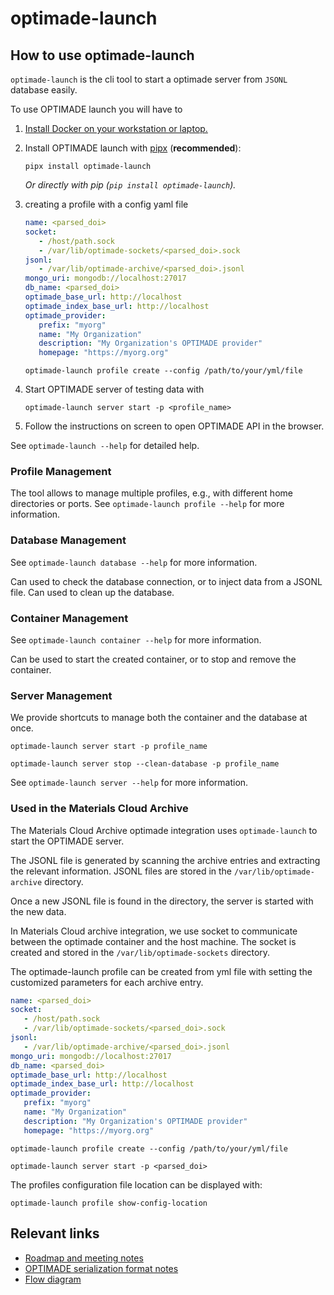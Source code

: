 # optimade-launch
## How to use optimade-launch

`optimade-launch` is the cli tool to start a optimade server from `JSONL` database easily.

To use OPTIMADE launch you will have to

1. [Install Docker on your workstation or laptop.](https://docs.docker.com/get-docker/)
2. Install OPTIMADE launch with [pipx](https://pypa.github.io/pipx/installation/) (**recommended**):

   ```console
   pipx install optimade-launch
   ```

   _Or directly with pip (`pip install optimade-launch`)._

3. creating a profile with a config yaml file

   ```yml
   name: <parsed_doi>
   socket:
      - /host/path.sock
      - /var/lib/optimade-sockets/<parsed_doi>.sock
   jsonl:
      - /var/lib/optimade-archive/<parsed_doi>.jsonl
   mongo_uri: mongodb://localhost:27017
   db_name: <parsed_doi>
   optimade_base_url: http://localhost
   optimade_index_base_url: http://localhost
   optimade_provider:
      prefix: "myorg"
      name: "My Organization"
      description: "My Organization's OPTIMADE provider"
      homepage: "https://myorg.org"
   ```

   ```console
   optimade-launch profile create --config /path/to/your/yml/file
   ```

4. Start OPTIMADE server of testing data with

    ```console
    optimade-launch server start -p <profile_name>
    ```
5. Follow the instructions on screen to open OPTIMADE API in the browser.

See `optimade-launch --help` for detailed help.

### Profile Management

The tool allows to manage multiple profiles, e.g., with different home directories or ports.
See `optimade-launch profile --help` for more information.

### Database Management

See `optimade-launch database --help` for more information.

Can used to check the database connection, or to inject data from a JSONL file.
Can used to clean up the database.

### Container Management

See `optimade-launch container --help` for more information.

Can be used to start the created container, or to stop and remove the container.

### Server Management

We provide shortcuts to manage both the container and the database at once.

```console
optimade-launch server start -p profile_name
```

```console
optimade-launch server stop --clean-database -p profile_name
```

See `optimade-launch server --help` for more information.

### Used in the Materials Cloud Archive

The Materials Cloud Archive optimade integration uses `optimade-launch` to start the OPTIMADE server.

The JSONL file is generated by scanning the archive entries and extracting the relevant information. 
JSONL files are stored in the ``/var/lib/optimade-archive`` directory.

Once a new JSONL file is found in the directory, the server is started with the new data.

In Materials Cloud archive integration, we use socket to communicate between the optimade container and the host machine.
The socket is created and stored in the ``/var/lib/optimade-sockets`` directory.

The optimade-launch profile can be created from yml file with setting the customized parameters for each archive entry.

```yml
name: <parsed_doi>
socket:
   - /host/path.sock
   - /var/lib/optimade-sockets/<parsed_doi>.sock
jsonl:
   - /var/lib/optimade-archive/<parsed_doi>.jsonl
mongo_uri: mongodb://localhost:27017
db_name: <parsed_doi>
optimade_base_url: http://localhost
optimade_index_base_url: http://localhost
optimade_provider:
   prefix: "myorg"
   name: "My Organization"
   description: "My Organization's OPTIMADE provider"
   homepage: "https://myorg.org"
```

```console
optimade-launch profile create --config /path/to/your/yml/file
```

```console
optimade-launch server start -p <parsed_doi>
```

The profiles configuration file location can be displayed with:

```console
optimade-launch profile show-config-location
```

## Relevant links

- [Roadmap and meeting notes](https://docs.google.com/document/d/1cIpwuX6Ty5d3ZHKYWktQaBBQcI9fYmgG_hsD1P1UpO4/edit)
- [OPTIMADE serialization format notes](https://docs.google.com/document/d/1vf8_qxSRP5lCSb0P3M9gTr6nqkERxgOoSDno6YLcCjo/edit)
- [Flow diagram](https://excalidraw.com/#json=MBNl66sARCQekVrKZXDg8,K35f5FwmiS46vlsYGMJdrw)